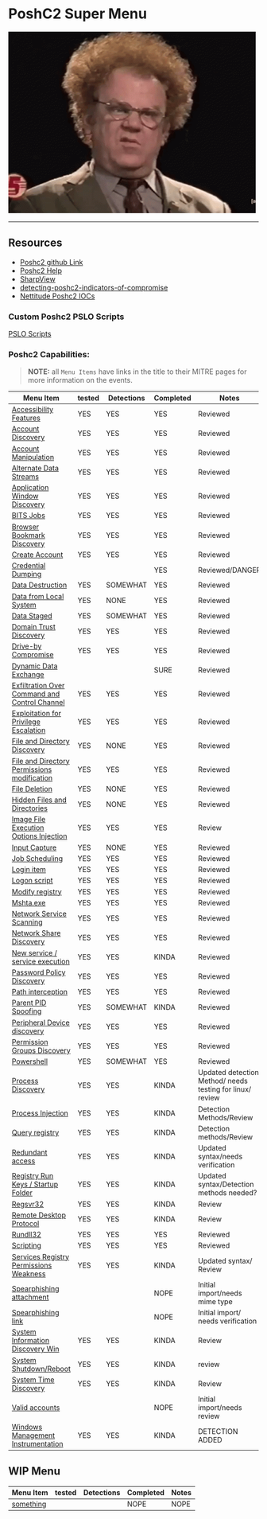 # PoshC2 Super Menu 

![confusion](../Resources/gifs/confused-no.gif)

---
## **Resources**
- [Poshc2 github Link](https://github.com/nettitude/PoshC2)  
- [Poshc2 Help](poshC2_help_v8.md)
- [SharpView](https://github.com/tevora-threat/SharpView)
- [detecting-poshc2-indicators-of-compromise](https://labs.nettitude.com/blogdetecting-poshc2-indicators-of-compromise/)
- [Nettitude Poshc2 IOCs](https://github.com/nettitude/PoshC2_IOCs)

### Custom Poshc2 PSLO Scripts

[PSLO Scripts](Poshc2/pslo_scripts/README.md)

### Poshc2 Capabilities:
> **NOTE:** all `Menu Items` have links in the title to their MITRE pages for more information on the events.  

| Menu Item                                                                                                      | tested | Detections | Completed | Notes                                                     |
|----------------------------------------------------------------------------------------------------------------|--------|------------|-----------|-----------------------------------------------------------|
| [Accessibility Features](menuOptions/Windows/Accessibility_features.md)                                               | YES    | YES        | YES       | Reviewed                                                  |
| [Account Discovery](menuOptions/Windows/Account_Discovery.md)                                                         | YES    | YES        | YES       | Reviewed                                                  |
| [Account Manipulation](menuOptions/Windows/Account_manipulation.md)                                                   | YES    | YES        | YES       | Reviewed                                                  |
| [Alternate Data Streams](/Poshc2/menuOptions/Windows/Alternate_Data_Streams.md)                                       | YES    | YES        | YES       | Reviewed                                                  |
| [Application Window Discovery](menuOptions/Windows/Application_windows_discorvery.md)                                 | YES    | YES        | YES       | Reviewed                                                  |
| [BITS Jobs](menuOptions/Windows/BITS_Jobs.md)                                                                         | YES    | YES        | YES       | Reviewed                                                  |
| [Browser Bookmark Discovery](menuOptions/Windows/Browser_bookmark_discovery.md)                                       | YES    | YES        | YES       | Reviewed                                                  |
| [Create Account](menuOptions/Windows/Create_account.md)                                                               | YES    | YES        | YES       | Reviewed                                                  |
| [Credential Dumping](menuOptions/Windows/Credential_dumping.md)                                                       |        |            | YES       | Reviewed/DANGER                                           |
| [Data Destruction](menuOptions/Windows/Data_destruction.md)                                                           | YES    | SOMEWHAT   | YES       | Reviewed                                                  |
| [Data from Local System](menuOptions/Windows/Data_from_local_system.md)                                               | YES    | NONE       | YES       | Reviewed                                                  |
| [Data Staged](menuOptions/Windows/Data_Staged.md)                                                                     | YES    | SOMEWHAT   | YES       | Reviewed                                                  |
| [Domain Trust Discovery](/Poshc2/menuOptions/Windows/Domain_Trust_Discovery.md)                                       | YES    | YES        | YES       | Reviewed                                                  |
| [Drive-by Compromise](/Poshc2/menuOptions/Windows/Drive-by_compromise.md)                                             | YES    | YES        | YES       | Reviewed                                                  |
| [Dynamic Data Exchange](menuOptions/Windows/Dynamic_Data_Exchange.md)                                                 |        |            | SURE      | Reviewed                                                  |
| [Exfiltration Over Command and Control Channel](menuOptions/Windows/Exfiltration_over_command_and_control_channel.md) | YES    | YES        | YES       | Reviewed                                                  |
| [Exploitation for Privilege Escalation](menuOptions/Windows/Exploitation_for_privilege_escalation.md)                 | YES    | YES        | YES       | Reviewed                                                  |
| [File and Directory Discovery](menuOptions/Windows/FIle_and_directory_discovery.md)                                   | YES    | NONE       | YES       | Reviewed                                                  |
| [File and Directory Permissions modification](menuOptions/Windows/File_And_Directory_Permissions_Modification.md)     | YES    | YES        | YES       | Reviewed                                                  |
| [File Deletion](menuOptions/Windows/File_deletion.md)                                                                 | YES    | NONE       | YES       | Reviewed                                                  |
| [Hidden Files and Directories](menuOptions/Windows/Hidden_files_and_directories.md)                                   | YES    | NONE       | YES       | Reviewed                                                  |
| [Image File Execution Options Injection](/Poshc2/menuOptions/Windows/Image_file_execution_options_injection.md)       | YES    | YES        | YES       | Review                                                    |
| [Input Capture](/Poshc2/menuOptions/Windows/Input_capture.md)                                                         | YES    | NONE       | YES       | Reviewed                                                  |
| [Job Scheduling](menuOptions/Windows/Job_Scheduling.md)                                                               | YES    | YES        | YES       | Reviewed                                                  |
| [Login item](menuOptions/Windows/Login_item.md)                                                                       | YES    | YES        | YES       | Reviewed                                                  |
| [Logon script](menuOptions/Windows/Logon_Scripts.md)                                                                  | YES    | YES        | YES       | Reviewed                                                  |
| [Modify registry](menuOptions/Windows/Modify_registry.md)                                                             | YES    | YES        | YES       | Reviewed                                                  |
| [Mshta.exe](menuOptions/Windows/MSHTA.MD)                                                                             | YES    | YES        | YES       | Reviewed                                                  |
| [Network Service Scanning](/Poshc2/menuOptions/Windows/Network_Service_scanning.md)                                   | YES    | YES        | YES       | Reviewed                                                  |
| [Network Share Discovery](menuOptions/Windows/Network_share_discovery.md)                                             | YES    | YES        | YES       | Reviewed                                                  |
| [New service / service execution](menuOptions/Windows/New_Service_Server_Execution.md)                                | YES    | YES        | KINDA     | Reviewed                                                  |
| [Password Policy Discovery](menuOptions/Windows/Password_policy_discovery.md)                                         | YES    | YES        | YES       | Reviewed                                                  |
| [Path interception](menuOptions/Windows/Path_Interception.md)                                                         | YES    | YES        | YES       | Reviewed                                                  |
| [Parent PID Spoofing](menuOptions/Windows/Parent_PID_spoofing.md)                                                     | YES    | SOMEWHAT   | KINDA     | Reviewed                                                  |
| [Peripheral Device discovery](menuOptions/Windows/Peripheral_Device_Discovery.md)                                     | YES    | YES        | YES       | Reviewed                                                  |
| [Permission Groups Discovery](/Poshc2/menuOptions/Windows/Permission_groups_discovery.md)                             | YES    | YES        | YES       | Reviewed                                                  |
| [Powershell](menuOptions/Windows/PowerShell.md)                                                                       | YES    | SOMEWHAT   | YES       | Reviewed                                                  |
| [Process Discovery](menuOptions/Windows/Process_Discovery.md)                                                         | YES    | YES        | KINDA     | Updated detection Method/ needs testing for linux/ review |
| [Process Injection](menuOptions/Windows/Process_injection.md)                                                         | YES    | YES        | KINDA     | Detection Methods/Review                                  |
| [Query registry](menuOptions/Windows/Query_Registry.md)                                                               | YES    | YES        | KINDA     | Detection methods/Review                                  |
| [Redundant access](menuOptions/Windows/Reduntant_access.md)                                                           | YES    | YES        | KINDA     | Updated syntax/needs verification                         |
| [Registry Run Keys / Startup Folder](menuOptions/Windows/Registry_run_keys_startup_folder.md)                         | YES    | YES        | KINDA     | Updated syntax/Detection methods needed?                  |
| [Regsvr32](/Poshc2/menuOptions/Windows/Regsvr32.md)                                                                   | YES    | YES        | KINDA     | Review                                                    |
| [Remote Desktop Protocol](menuOptions/Windows/Remote_desktop_protocol.md)                                             | YES    | YES        | KINDA     | Review                                                    |
| [Rundll32](menuOptions/Windows/Rundll32.md)                                                                           | YES    | YES        | YES       | Reviewed                                                  |
| [Scripting](menuOptions/Windows/Scripting.md)                                                                         | YES    | YES        | YES       | Reviewed                                                  |
| [Services Registry Permissions Weakness](menuOptions/Windows/Service_registry_permissions_weakness.md)                | YES    | YES        | KINDA     | Updated syntax/ Review                                    |
| [Spearphishing attachment](menuOptions/Windows/Spearfishing_attachment.md)                                            |        |            | NOPE      | Initial import/needs mime type                            |
| [Spearphishing link](menuOptions/Windows/Spearfishing_Link.md)                                                        |        |            | NOPE      | Initial import/ needs verification                        |
| [System Information Discovery Win](/Poshc2/menuOptions/Windows/System_Information%20_Discovery_Win.md)                | YES    | YES        | KINDA     | Review                                                    |
| [System Shutdown/Reboot](menuOptions/Windows/System_shutdown_reboot.md)                                               | YES    | YES        | KINDA     | review                                                    |
| [System Time Discovery](menuOptions/Windows/System_time_discovery.md)                                                 | YES    | YES        | KINDA     | Review                                                    |
| [Valid accounts](menuOptions/Windows/Valid_accounts.md)                                                               |        |            | NOPE      | Initial import/needs review                               |
| [Windows Management Instrumentation](menuOptions/Windows/Windows_Managment_Instrumentation.md)                        | YES    | YES        | KINDA     | DETECTION ADDED                                           |


## WIP Menu 
| Menu Item     | tested | Detections | Completed | Notes |
|---------------|--------|------------|-----------|-------|
| [something]() |        |            | NOPE      | NOPE  |
